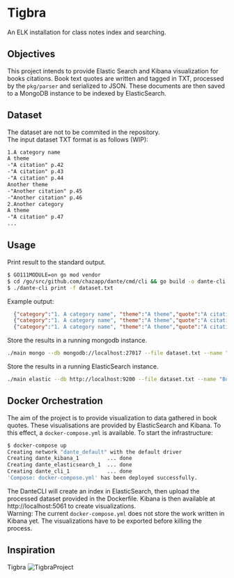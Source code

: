 # Tigbra

An ELK installation for class notes index and searching.

## Objectives

This project intends to provide Elastic Search and Kibana visualization for books citations.
Book text quotes are written and tagged in TXT, processed by the `pkg/parser` and serialized to JSON.
These documents are then saved to a MongoDB instance to be indexed by ElasticSearch. 

## Dataset

The dataset are not to be commited in the repository.  
The input dataset TXT format is as follows (WIP):
```txt
1.A category name
A theme
-"A citation" p.42
-"A citation" p.43
-"A citation" p.44
Another theme
-"Another citation" p.45
-"Another citation" p.46
2.Another category
A theme
-"A citation" p.47
...
```

## Usage

Print result to the standard output.
```bash
$ GO111MODULE=on go mod vendor
$ cd /go/src/github.com/chazapp/dante/cmd/cli && go build -o dante-cli 
$ ./dante-cli print -f dataset.txt 
```

Example output: 
```json
  {"category":"1. A category name", "theme":"A theme","quote":"A citation","page":40}
  {"category":"1. A category name", "theme":"A theme","quote":"A citation","page":41}
  {"category":"1. A category name", "theme":"A theme","quote":"A citation","page":42}
``` 

Store the results in a running mongodb instance.
```bash
./main mongo --db mongodb://localhost:27017 --file dataset.txt --name "BookName"
```
Store the results in a running ElasticSearch instance.
```bash
./main elastic --db http://localhost:9200 --file dataset.txt --name "BookName"
```

## Docker Orchestration
The aim of the project is to provide visualization to data gathered in book quotes. These visualisations
are provided by ElasticSearch and Kibana. To this effect, a `docker-compose.yml` is available.
To start the infrastructure:    
```bash
$ docker-compose up
Creating network "dante_default" with the default driver
Creating dante_kibana_1         ... done
Creating dante_elasticsearch_1  ... done
Creating dante_cli_1            ... done
'Compose: docker-compose.yml' has been deployed successfully.
```
The DanteCLI will create an index in ElasticSearch, then upload the processed dataset provided in the Dockerfile.
Kibana is then available at http://localhost:5061 to create visualizations.  
Warning: The current `docker-compose.yml` does not store the work written in Kibana yet. The visualizations have to be
exported before killing the process. 

## Inspiration

Tigbra
![TigbraProject](https://i.redd.it/n11syzm0v6x21.jpg)